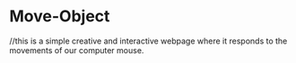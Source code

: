 # Move-Object
//this is a simple creative and interactive webpage where it responds to the movements of our computer mouse.
